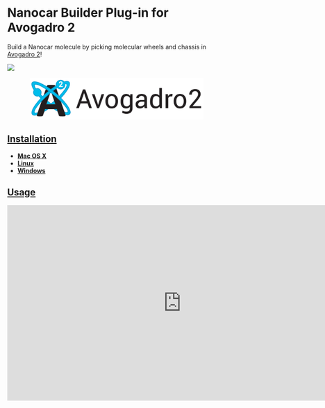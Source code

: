 # Nanocar Builder Plug-in for Avogadro 2
Build a Nanocar molecule by picking molecular wheels and chassis in [Avogadro 2](https://www.openchemistry.org/projects/avogadro2/)!

<img src='https://raw.githubusercontent.com/kbsezginel/nanocar-avogadro/master/docs/assets/img/nanocar-plugin.png'><br>

<p align="center"><img src='https://raw.githubusercontent.com/kbsezginel/chem-tools-tutorials/master/assets/img/Avogadro2_Full_Large.png' width="400"></p>

## [Installation](https://kbsezginel.github.io/nanocar-avogadro/installation)

- **[Mac OS X](https://kbsezginel.github.io/nanocar-avogadro/installation#mac-os-x)**
- **[Linux](https://kbsezginel.github.io/nanocar-avogadro/installation#linux-ubuntu)**
- **[Windows](https://kbsezginel.github.io/nanocar-avogadro/installation#windows)**

## [Usage](https://kbsezginel.github.io/nanocar-avogadro/usage)

<iframe width="800" height="450" src="https://www.youtube.com/embed/bNmIEJaXltg" frameborder="0" allow="autoplay; encrypted-media" allowfullscreen></iframe>
